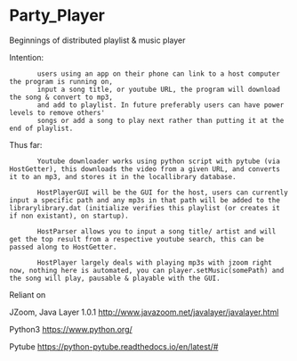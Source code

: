 # Party_Player


Beginnings of distributed playlist & music player

Intention:
           
           users using an app on their phone can link to a host computer the program is running on, 
           input a song title, or youtube URL, the program will download the song & convert to mp3,
           and add to playlist. In future preferably users can have power levels to remove others' 
           songs or add a song to play next rather than putting it at the end of playlist.
           
Thus far:  
                  
           Youtube downloader works using python script with pytube (via HostGetter), this downloads the video from a given URL, and converts it to an mp3, and stores it in the locallibrary database.
 
           HostPlayerGUI will be the GUI for the host, users can currently input a specific path and any mp3s in that path will be added to the librarylibrary.dat (initialize verifies this playlist (or creates it if non existant), on startup).
 
           HostParser allows you to input a song title/ artist and will get the top result from a respective youtube search, this can be passed along to HostGetter.
 
           HostPlayer largely deals with playing mp3s with jzoom right now, nothing here is automated, you can player.setMusic(somePath) and the song will play, pausable & playable with the GUI.



Reliant on 

JZoom, Java Layer 1.0.1
http://www.javazoom.net/javalayer/javalayer.html


Python3
https://www.python.org/

Pytube
https://python-pytube.readthedocs.io/en/latest/#

